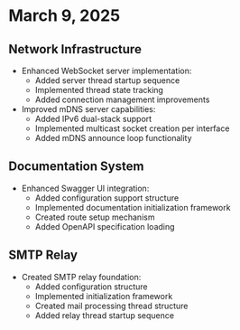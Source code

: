 # March 9, 2025

## Network Infrastructure

- Enhanced WebSocket server implementation:
  - Added server thread startup sequence
  - Implemented thread state tracking
  - Added connection management improvements
- Improved mDNS server capabilities:
  - Added IPv6 dual-stack support
  - Implemented multicast socket creation per interface
  - Added mDNS announce loop functionality

## Documentation System

- Enhanced Swagger UI integration:
  - Added configuration support structure
  - Implemented documentation initialization framework
  - Created route setup mechanism
  - Added OpenAPI specification loading

## SMTP Relay

- Created SMTP relay foundation:
  - Added configuration structure
  - Implemented initialization framework
  - Created mail processing thread structure
  - Added relay thread startup sequence
